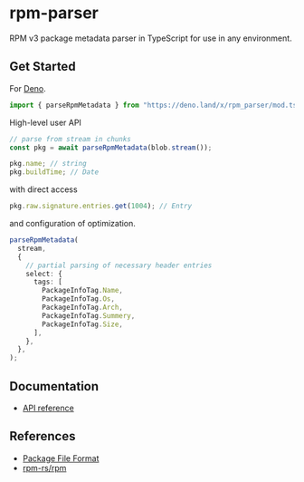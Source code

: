 # rpm-parser

RPM v3 package metadata parser in TypeScript for use in any environment.

## Get Started

For [Deno](https://deno.land).

```ts
import { parseRpmMetadata } from "https://deno.land/x/rpm_parser/mod.ts";
```

High-level user API

```ts
// parse from stream in chunks
const pkg = await parseRpmMetadata(blob.stream());

pkg.name; // string
pkg.buildTime; // Date
```

with direct access

```ts
pkg.raw.signature.entries.get(1004); // Entry
```

and configuration of optimization.

```ts
parseRpmMetadata(
  stream,
  {
    // partial parsing of necessary header entries
    select: {
      tags: [
        PackageInfoTag.Name,
        PackageInfoTag.Os,
        PackageInfoTag.Arch,
        PackageInfoTag.Summery,
        PackageInfoTag.Size,
      ],
    },
  },
);
```

## Documentation

- [API reference](https://deno.land/x/rpm_parser/mod.ts)

## References

- [Package File Format](https://refspecs.linuxbase.org/LSB_4.1.0/LSB-Core-generic/LSB-Core-generic/pkgformat.html)
- [rpm-rs/rpm](https://github.com/rpm-rs/rpm/)
